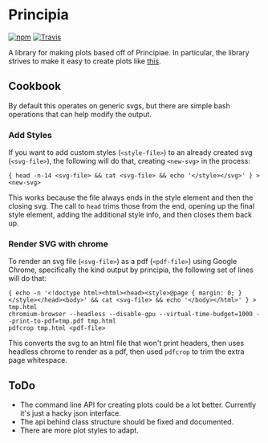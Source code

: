 Principia
=========

[![npm](https://img.shields.io/npm/v/principia.svg?style=flat-square)](https://www.npmjs.com/package/principia)
[![Travis](https://img.shields.io/travis/erikbrinkman/principia.svg?style=flat-square)](https://travis-ci.org/erikbrinkman/principia)

A library for making plots based off of Principiae.
In particular, the library strives to make it easy to create plots like [this](https://youtu.be/6lm4wJ1qm0w).


Cookbook
--------

By default this operates on generic svgs, but there are simple bash operations that can help modify the output.


### Add Styles

If you want to add custom styles (`<style-file>`) to an already created svg (`<svg-file>`), the following will do that, creating `<new-svg>` in the process:

```
{ head -n-14 <svg-file> && cat <svg-file> && echo '</style></svg>' } > <new-svg>
```

This works because the file always ends in the style element and then the closing svg.
The call to `head` trims those from the end, opening up the final style element, adding the additional style info, and then closes them back up.


### Render SVG with chrome

To render an svg file (`<svg-file>`) as a pdf (`<pdf-file>`) using Google Chrome, specifically the kind output by principia, the following set of lines will do that:

```
{ echo -n '<!doctype html><html><head><style>@page { margin: 0; }</style></head><body>' && cat <svg-file> && echo '</body></html>' } > tmp.html
chromium-browser --headless --disable-gpu --virtual-time-budget=1000 --print-to-pdf=tmp.pdf tmp.html
pdfcrop tmp.html <pdf-file>
```

This converts the svg to an html file that won't print headers, then uses headless chrome to render as a pdf, then used `pdfcrop` to trim the extra page whitespace.


ToDo
----

- The command line API for creating plots could be a lot better.
  Currently it's just a hacky json interface.
- The api behind class structure should be fixed and documented.
- There are more plot styles to adapt.
